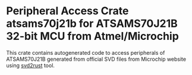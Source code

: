 # Peripheral Access Crate atsams70j21b for ATSAMS70J21B 32-bit MCU from Atmel/Microchip

This crate contains autogenerated code to access peripherals of ATSAMS70J21B generated from official SVD files from Microchip website using [svd2rust](https://github.com/rust-embedded/svd2rust/) tool.